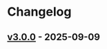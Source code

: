 # Changelog

## [v3.0.0](https://github.com/sacloud/terraform-provider-sakura/commits/v3.0.0) - 2025-09-09

